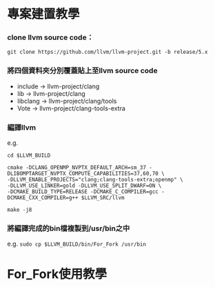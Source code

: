 # 專案建置教學

### clone llvm source code：
`git clone https://github.com/llvm/llvm-project.git -b release/5.x`
  
### 將四個資料夾分別覆蓋貼上至llvm source code
  * include → llvm-project/clang
  * lib → llvm-project/clang
  * libclang → llvm-project/clang/tools
  * Vote → llvm-project/clang-tools-extra

### 編譯llvm
 e.g.
 
    cd $LLVM_BUILD
    
    cmake -DCLANG_OPENMP_NVPTX_DEFAULT_ARCH=sm_37 -DLIBOMPTARGET_NVPTX_COMPUTE_CAPABILITIES=37,60,70 \
    -DLLVM_ENABLE_PROJECTS="clang;clang-tools-extra;openmp" \
    -DLLVM_USE_LINKER=gold -DLLVM_USE_SPLIT_DWARF=ON \
    -DCMAKE_BUILD_TYPE=RELEASE -DCMAKE_C_COMPILER=gcc -DCMAKE_CXX_COMPILER=g++ $LLVM_SRC/llvm
    
    make -j8

### 將編譯完成的bin檔複製到/usr/bin之中
  e.g. `sudo cp $LLVM_BUILD/bin/For_Fork /usr/bin`

# For_Fork使用教學



